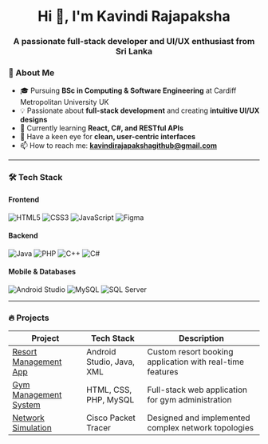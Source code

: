 <h1 align="center">Hi 👋, I'm Kavindi Rajapaksha</h1>
<h3 align="center">A passionate full-stack developer and UI/UX enthusiast from Sri Lanka</h3>

### 🚀 About Me
- 🎓 Pursuing **BSc in Computing & Software Engineering** at Cardiff Metropolitan University UK
- 💡 Passionate about **full-stack development** and creating **intuitive UI/UX designs**
- 🌱 Currently learning **React, C#, and RESTful APIs**
- 🎨 Have a keen eye for **clean, user-centric interfaces**
- 📫 How to reach me: **kavindirajapakshagithub@gmail.com**

---

### 🛠 Tech Stack
#### Frontend
![HTML5](https://img.shields.io/badge/html5-%23E34F26.svg?style=for-the-badge&logo=html5&logoColor=white)
![CSS3](https://img.shields.io/badge/css3-%231572B6.svg?style=for-the-badge&logo=css3&logoColor=white)
![JavaScript](https://img.shields.io/badge/javascript-%23323330.svg?style=for-the-badge&logo=javascript&logoColor=%23F7DF1E)
![Figma](https://img.shields.io/badge/figma-%23F24E1E.svg?style=for-the-badge&logo=figma&logoColor=white)

#### Backend
![Java](https://img.shields.io/badge/java-%23ED8B00.svg?style=for-the-badge&logo=openjdk&logoColor=white)
![PHP](https://img.shields.io/badge/php-%23777BB4.svg?style=for-the-badge&logo=php&logoColor=white)
![C++](https://img.shields.io/badge/c++-%2300599C.svg?style=for-the-badge&logo=c%2B%2B&logoColor=white)
![C#](https://img.shields.io/badge/c%23-%23239120.svg?style=for-the-badge&logo=c-sharp&logoColor=white)

#### Mobile & Databases
![Android Studio](https://img.shields.io/badge/Android%20Studio-3DDC84.svg?style=for-the-badge&logo=android-studio&logoColor=white)
![MySQL](https://img.shields.io/badge/mysql-%2300f.svg?style=for-the-badge&logo=mysql&logoColor=white)
![SQL Server](https://img.shields.io/badge/Microsoft%20SQL%20Server-CC2927?style=for-the-badge&logo=microsoft%20sql%20server&logoColor=white)

---

### 🔥 Projects
| Project | Tech Stack | Description |
|---------|------------|-------------|
| [Resort Management App](link) | Android Studio, Java, XML | Custom resort booking application with real-time features |
| [Gym Management System](link) | HTML, CSS, PHP, MySQL | Full-stack web application for gym administration |
| [Network Simulation](link) | Cisco Packet Tracer | Designed and implemented complex network topologies |
